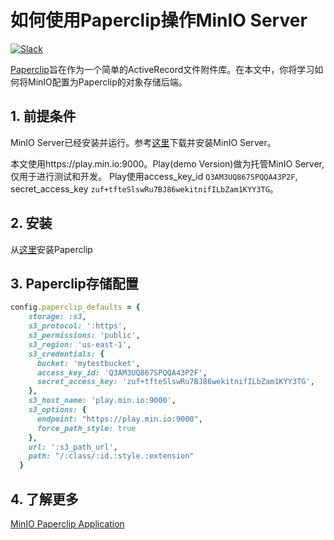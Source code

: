 # 如何使用Paperclip操作MinIO Server

 [![Slack](https://slack.min.io/slack?type=svg)](http://slack.minio.org.cn/questions)

[Paperclip](https://github.com/thoughtbot/paperclip)旨在作为一个简单的ActiveRecord文件附件库。在本文中，你将学习如何将MinIO配置为Paperclip的对象存储后端。

## 1. 前提条件

MinIO Server已经安装并运行。参考[这里](http://docs.minio.org.cn/docs/master/minio-quickstart-guide)下载并安装MinIO Server。

本文使用https://play.min.io:9000。Play(demo Version)做为托管MinIO Server,仅用于进行测试和开发。 Play使用access_key_id `Q3AM3UQ867SPQQA43P2F`, secret_access_key `zuf+tfteSlswRu7BJ86wekitnifILbZam1KYY3TG`。

## 2. 安装

从[这里](https://github.com/thoughtbot/paperclip)安装Paperclip

## 3. Paperclip存储配置

```ruby
config.paperclip_defaults = {
    storage: :s3,
    s3_protocol: ':https',
    s3_permissions: 'public',
    s3_region: 'us-east-1',     
    s3_credentials: {
      bucket: 'mytestbucket',
      access_key_id: 'Q3AM3UQ867SPQQA43P2F',
      secret_access_key: 'zuf+tfteSlswRu7BJ86wekitnifILbZam1KYY3TG',
    },
    s3_host_name: 'play.min.io:9000',
    s3_options: {
      endpoint: "https://play.min.io:9000",
      force_path_style: true
    },
    url: ':s3_path_url',
    path: "/:class/:id.:style.:extension"
  }
```

## 4. 了解更多

[MinIO Paperclip Application](https://github.com/sadysnaat/minio-paperclip)